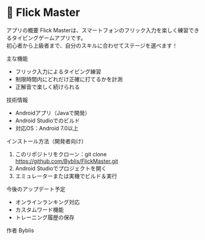 # 📱 Flick Master

アプリの概要
Flick Masterは、スマートフォンのフリック入力を楽しく練習できるタイピングゲームアプリです。  
初心者から上級者まで、自分のスキルに合わせてステージを選べます！

主な機能
- フリック入力によるタイピング練習
- 制限時間内にどれだけ正確に打てるかを計測
- 正解音で楽しく続けられる

技術情報
- Androidアプリ（Javaで開発）
- Android Studioでのビルド
- 対応OS：Android 7.0以上

インストール方法（開発者向け）
1. このリポジトリをクローン：git clone https://github.com/Byblis/FlickMaster.git
2. Android Studioでプロジェクトを開く
3. エミュレーターまたは実機でビルド＆実行

今後のアップデート予定
- オンラインランキング対応
- カスタムワード機能
- トレーニング履歴の保存

作者
Byblis
